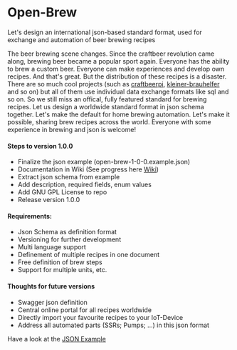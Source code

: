 # Open-Brew
Let's design an international json-based standard format, used for exchange and automation of beer brewing recipes

The beer brewing scene changes. Since the craftbeer revolution came along, brewing beer became a popular sport again. Everyone has the ability to brew a custom beer. Everyone can make experiences and develop own recipes. And that's great. But the distribution of these recipes is a disaster. There are so much cool projects (such as [craftbeerpi](https://github.com/Manuel83/craftbeerpi "Goto craftbeerpi"), [kleiner-brauhelfer](https://github.com/Gremmel/kleiner-brauhelfer "Goto kleiner-brauhelfer") and so on) but all of them use individual data exchange formats like sql and so on. So we still miss an offical, fully featured standard for brewing recipes. Let us design a worldwide standard format in json schema together. Let's make the default for home brewing automation. Let's make it possible, sharing brew recipes across the world. Everyone with some experience in brewing and json is welcome! 

#### Steps to version 1.0.0
- Finalize the json example (open-brew-1-0-0.example.json)
- Documentation in Wiki (See progress here [Wiki](https://github.com/SeeSharp7/Open-Brew/wiki))
- Extract json schema from example
- Add description, required fields, enum values
- Add GNU GPL License to repo
- Release version 1.0.0

#### Requirements:
- Json Schema as definition format
- Versioning for further development
- Multi language support
- Definement of multiple recipes in one document
- Free definition of brew steps
- Support for multiple units, etc.

#### Thoughts for future versions
- Swagger json definition
- Central online portal for all recipes worldwide
- Directly import your favourite recipes to your IoT-Device
- Address all automated parts (SSRs; Pumps; ...) in this json format

Have a look at the [JSON Example](/v1.0.0/open-brew-1-0-0.example.json "JSON Example for Open Brew Version 1.0.0")
